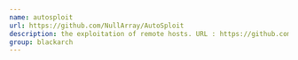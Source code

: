```yaml
---
name: autosploit
url: https://github.com/NullArray/AutoSploit
description: the exploitation of remote hosts. URL : https://github.com/NullArray/AutoSploit Groups : blackarch blackarch-exploitation blackarch-automation
group: blackarch
---
```

